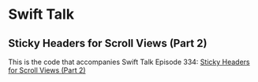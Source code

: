 # Swift Talk
## Sticky Headers for Scroll Views (Part 2)

This is the code that accompanies Swift Talk Episode 334: [Sticky Headers for Scroll Views (Part 2)](https://talk.objc.io/episodes/S01E334-sticky-headers-for-scroll-views-part-2)
